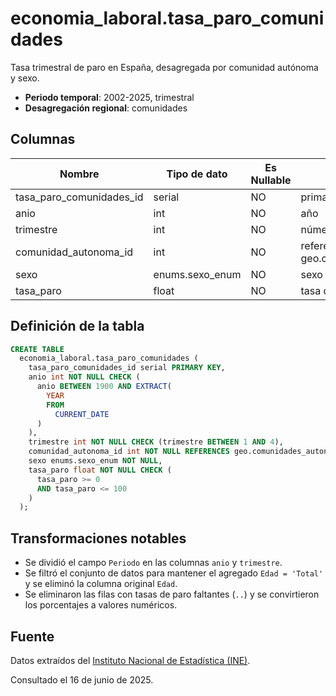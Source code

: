 # economia_laboral.tasa_paro_comunidades

Tasa trimestral de paro en España, desagregada por comunidad autónoma y sexo.

- **Periodo temporal**: 2002-2025, trimestral
- **Desagregación regional**: comunidades

## Columnas

| Nombre | Tipo de dato | Es Nullable | Descripción |
| --- | --- | --- | --- |
| tasa_paro_comunidades_id | serial | NO | primary key |
| anio | int | NO | año |
| trimestre | int | NO | número de trimestre (1-4) |
| comunidad_autonoma_id | int | NO | referencia a geo.comunidades_autonomas |
| sexo | enums.sexo_enum | NO | sexo (`Hombre`, `Mujer`, `Total`) |
| tasa_paro | float | NO | tasa de paro (%) |

## Definición de la tabla

```sql
CREATE TABLE
  economia_laboral.tasa_paro_comunidades (
    tasa_paro_comunidades_id serial PRIMARY KEY,
    anio int NOT NULL CHECK (
      anio BETWEEN 1900 AND EXTRACT(
        YEAR
        FROM
          CURRENT_DATE
      )
    ),
    trimestre int NOT NULL CHECK (trimestre BETWEEN 1 AND 4),
    comunidad_autonoma_id int NOT NULL REFERENCES geo.comunidades_autonomas (comunidad_autonoma_id),
    sexo enums.sexo_enum NOT NULL,
    tasa_paro float NOT NULL CHECK (
      tasa_paro >= 0
      AND tasa_paro <= 100
    )
  );
```

## Transformaciones notables

- Se dividió el campo `Periodo` en las columnas `anio` y `trimestre`.
- Se filtró el conjunto de datos para mantener el agregado `Edad = 'Total'` y se eliminó la columna original `Edad`.
- Se eliminaron las filas con tasas de paro faltantes (`..`) y se convirtieron los porcentajes a valores numéricos.

## Fuente

Datos extraídos del <a href="https://www.ine.es/jaxiT3/Tabla.htm?t=65334" target="_blank">Instituto Nacional de Estadística (INE)</a>.

Consultado el 16 de junio de 2025.

